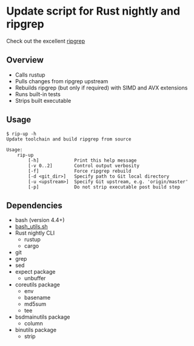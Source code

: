 # Update script for Rust nightly and ripgrep

Check out the excellent [ripgrep](https://github.com/BurntSushi/ripgrep)

## Overview
- Calls rustup
- Pulls changes from ripgrep upstream
- Rebuilds ripgrep (but only if required) with SIMD and AVX extensions
- Runs built-in tests
- Strips built executable

## Usage
```
$ rip-up -h
Update toolchain and build ripgrep from source

Usage:
	rip-up
		[-h]             Print this help message
		[-v 0..2]        Control output verbosity
		[-f]             Force ripgrep rebuild
		[-d <git_dir>]   Specify path to Git local directory
		[-u <upstream>]  Specify Git upstream, e.g. 'origin/master'
		[-p]             Do not strip executable post build step
```

## Dependencies

- bash (version 4.4+)
- [bash_utils.sh](https://github.com/Slaiyer/bash_utils)
- Rust nightly CLI
    - rustup
    - cargo
- git
- grep
- sed
- expect package
    - unbuffer
- coreutils package
    - env
    - basename
    - md5sum
    - tee
- bsdmainutils package
    - column
- binutils package
    - strip
